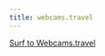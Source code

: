 ```yaml
---
title: webcams.travel
---
```


<a href="http://webcams.travel/" target="_blank">Surf to Webcams.travel</a>